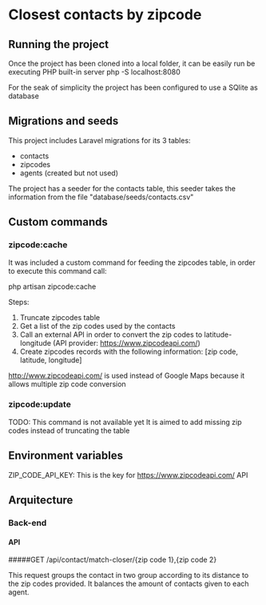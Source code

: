 # Closest contacts by zipcode


## Running the project

Once the project has been cloned into a local folder, it can be easily run be executing PHP built-in server
php -S localhost:8080

For the seak of simplicity the project has been configured to use a SQlite as database


## Migrations and seeds

This project includes Laravel migrations for its 3 tables:

* contacts
* zipcodes
* agents (created but not used)

The project has a seeder for the contacts table, this seeder takes the information from the file "database/seeds/contacts.csv"

## Custom commands

### zipcode:cache

It was included a custom command for feeding the zipcodes table, in order to execute this command call:

php artisan zipcode:cache

Steps: 
1. Truncate zipcodes table
2. Get a list of the zip codes used by the contacts
3. Call an external API in order to convert the zip codes to latitude-longitude (API provider: https://www.zipcodeapi.com/) 
4. Create zipcodes records with the following information: [zip code, latitude, longitude]

http://www.zipcodeapi.com/ is used instead of Google Maps because it allows multiple zip code conversion

### zipcode:update

TODO: This command is not available yet
It is aimed to add missing zip codes instead of truncating the table

## Environment variables

ZIP_CODE_API_KEY: This is the key for https://www.zipcodeapi.com/ API


## Arquitecture

### Back-end

#### API

#####GET /api/contact/match-closer/{zip code 1},{zip code 2}

This request groups the contact in two group according to its distance to the zip codes provided. It balances the amount of contacts given to each agent.






